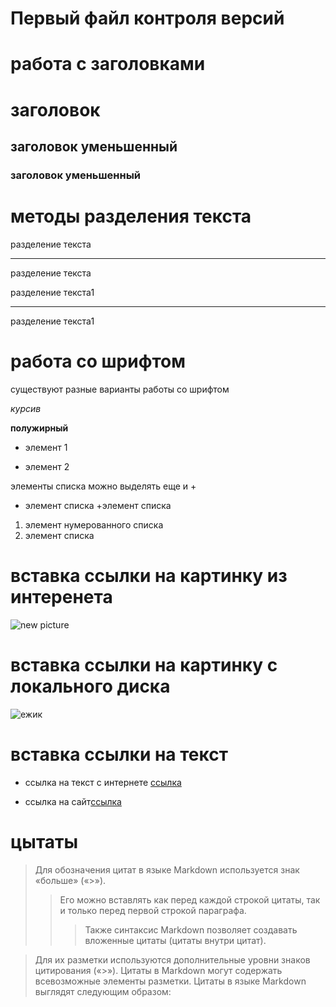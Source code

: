 # Первый файл контроля версий

# работа с заголовками
 # заголовок 
 ## заголовок уменьшенный
 ### заголовок уменьшенный


# методы разделения текста
разделение текста
******
разделение текста

разделение текста1

--------

разделение текста1

# работа со шрифтом

существуют разные варианты работы со шрифтом

*курсив*

**полужирный**

* элемент 1

* элемент 2

элементы списка можно выделять еще и +
+ элемент списка
+элемент списка

1. элемент нумерованного списка
2. элемент списка

# вставка ссылки на картинку из интеренета
![new picture](https://miro.medium.com/max/900/1*sSi5LWkfxZHNVuDLs2j2ug.png)

# вставка ссылки на картинку с локального диска
![ежик](ежик.jpg)

# вставка ссылки на текст
* ссылка на текст с интернете [ссылка](https://gist.github.com/Jekins/2bf2d0638163f1294637#Links)

* ссылка на сайт[ссылка](https://www.google.com/search?q=%D1%80%D0%B5%D1%84%D0%BE%D1%80%D1%82%D0%B0%D0%BD&oq=&aqs=chrome.2.69i59i450l8.10309281j0j15&sourceid=chrome&ie=UTF-8)



# цытаты

>Для обозначения цитат в языке Markdown используется знак «больше» («>»). 
>>Его можно вставлять как перед каждой строкой цитаты, так и только перед первой строкой параграфа. 
>>>Также синтаксис Markdown позволяет создавать вложенные цитаты (цитаты внутри цитат). 

>Для их разметки используются дополнительные уровни знаков цитирования («>»). Цитаты в Markdown могут содержать всевозможные элементы разметки. Цитаты в языке Markdown выглядят следующим образом: